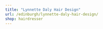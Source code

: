 ```yaml
---
title: "Lynnette Daly Hair Design"
url: /edinburgh/lynnette-daly-hair-design/
shop: hairdresser
---
```

